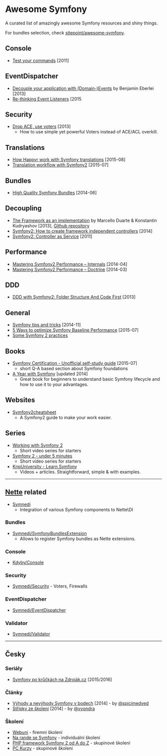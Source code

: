 # Awesome Symfony

A curated list of amazingly awesome Symfony resources and shiny things.

For bundles selection, check [sitepoint/awesome-symfony](https://github.com/sitepoint/awesome-symfony). 


## Console

* [Test your commands](http://alexandre-salome.fr/blog/Test-your-commands-in-Symfony2) [2011]


## EventDispatcher

* [Decouple your application with (Domain-)Events](https://www.youtube.com/watch?v=K9jub4JPpcc) by Benjamin Eberlei [2013]
* [Re-thinking Event Listeners](http://mmoreram.com/blog/2015/08/20/re-thinking-event-listeners/) [2015


## Security

* [Drop ACE, use voters](http://slides.com/marieminasyan/drop-ace-use-role-voters#/) [2013]
    * How to use simple yet powerful Voters instead of ACE/ACL overkill.


## Translations
* [How Happyr work with Symfony translations](http://developer.happyr.com/how-happyr-work-with-symfony-translations) [2015-08]
* [Translation workflow with Symfony2](http://jolicode.com/blog/translation-workflow-with-symfony2) [2015-07]


## Bundles

* [High Quality Symfony Bundles](http://www.slideshare.net/matthiasnoback/high-quality-symfony-bundles-tutorial-dutch-php-conference-2014) [2014-06]


## Decoupling

* [The Framework as an implementation](https://www.youtube.com/watch?v=0L_9NutiJlc) by Marcello Duarte & Konstantin Kudryashov [2013], [Github repository](https://github.com/MarcelloDuarte/hexagonal-symfony)
* [Symfony2: How to create framework independent controllers](http://php-and-symfony.matthiasnoback.nl/2014/06/how-to-create-framework-independent-controllers/) [2014]
* [Symfony2: Controller as Service](http://richardmiller.co.uk/2011/04/15/symfony2-controller-as-service/) [2011]


## Performance

* [Mastering Symfony2 Performance – Internals](http://labs.octivi.com/mastering-symfony2-performance-internals/) [2014-04]
* [Mastering Symfony2 Performance – Doctrine](http://labs.octivi.com/mastering-symfony2-performance-doctrine/) [2014-03]


## DDD

* [DDD with Symfony2: Folder Structure And Code First](http://williamdurand.fr/2013/08/07/ddd-with-symfony2-folder-structure-and-code-first/) [2013]


## General

* [Symfony tips and tricks](http://www.slideshare.net/javier.eguiluz/symfony-tips-and-tricks) [2014-11]
* [5 Ways to optimize Symfony Baseline Performance](https://tideways.io/profiler/blog/5-ways-to-optimize-symfony-baseline-performance) [2015-07]
* [Some Symfony 2 practices](http://www.emanueleminotto.it/some-symfony-2-practices)


## Books

* [Symfony Certification - Unofficial self-study guide](https://leanpub.com/symfony-selfstudy) [2015-07]
   * short Q-A based section about Symfony foundations
* [A Year with Symfony](https://leanpub.com/a-year-with-symfony) [updated 2014]
    * Great book for beginners to understand basic Symfony lifecycle and how to use it to your advantages.


## Websites

* [Symfony2cheatsheet](http://www.symfony2cheatsheet.com)
    * A Symfony2 guide to make your work easier.


## Series

* [Working with Symfony 2](http://code.tutsplus.com/series/working-with-symfony-2--cms-636)
   * Short video series for starters
* [Symfony 2 - under 5 minutes](https://www.youtube.com/playlist?list=PL3Wxyd2R8-gIuToQ1NmhVSLZfjrBMePNu)
   * Short video series for starters 
* [KnpUniversity - Learn Symfony](https://knpuniversity.com/tracks/symfony)
   * Videos + articles. Straightforward, simple & with examples.


---

## [Nette](https://github.com/nette/) related

* [Symnedi](https://github.com/Symnedi)
    * Integration of various Symfony components to Nette\DI
  

### Bundles

* [Symnedi/SymfonyBundlesExtension](https://github.com/Symnedi/SymfonyBundlesExtension)
    * Allows to register Symfony bundles as Nette extensions.


### Console

* [Kdyby/Console](https://github.com/Kdyby/Console)


### Security

* [Symnedi/Security](https://github.com/Symnedi/Security) - Voters, Firewalls 


### EventDispatcher

* [Symnedi/EventDispatcher](https://github.com/Symnedi/EventDispatcher)


### Validator

* [Symnedi/Validator](https://github.com/Symnedi/Validator)
 

---


## Česky


### Seriály

* [Symfony po krůčkách na Zdroják.cz](https://www.zdrojak.cz/serialy/symfony-po-kruckach/) [2015/2016]


### Články

* [Výhody a nevýhody Symfony v bodech](http://devel.cz/otazka/nette-vs-symfony#answer-17973) [2014] - by [@spicimedved](https://twitter.com/spicimedved)
* [Střípky ze školení](http://symfony.vojtechvondra.cz/2014-10-11-stripky-ze-skoleni) [2014] - by [@vvondra](https://twitter.com/vvondra)


### Školení

* [Webuni](https://www.webuni.cz/symfony) - firemní školení
* [Na rande se Symfony](http://www.naucmese.cz/kurz/na-rande-se-symfony) - individuální školení
* [PHP framework Symfony 2 od A do Z](http://www.naucmese.cz/kurz/php-framework-symfony2-od-a-do-z) - skupinové školení
* [PC Kurzy](http://www.pckurzy.cz/programovani-php-framework-symfony/) - skupinové školení

